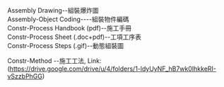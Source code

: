 Assembly Drawing--組裝爆炸圖<br/>
Assembly-Object Coding----組裝物件編碼<br/>
Constr-Process Handbook (pdf)--施工手冊<br/>
Constr-Process Sheet (.doc+pdf)--工項工序表<br/>
Constr-Process Steps (.gif)--動態組裝圖<br/>

Constr-Method --施工工法, Link: (https://drive.google.com/drive/u/4/folders/1-ldyUyNF_hB7wk0IhkkeRI-vSzzbPhGG)
